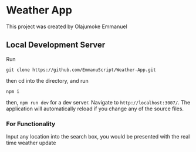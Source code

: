 # Weather App

This project was created by Olajumoke Emmanuel

## Local Development Server


Run
```
git clone https://github.com/EmmanuScript/Weather-App.git
```
then cd into the directory, and run
```
npm i
```

then, `npm run dev` for a dev server. Navigate to `http://localhost:3007/`. The application will automatically reload if you change any of the source files.

### For Functionality

Input any location into the search box, you would be presented with the real time weather update
